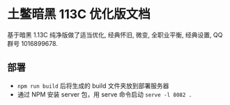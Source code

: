# 土鳖暗黑 113C 优化版文档

基于暗黑 1.13C 纯净版做了适当优化, 经典怀旧, 微变, 全职业平衡, 经典设置, QQ 群号 1016899678.

## 部署

- `npm run build` 后将生成的 build 文件夹放到部署服务器
- 通过 NPM 安装 server 包，用 serve 命令启动 `serve -l 8082 .`
